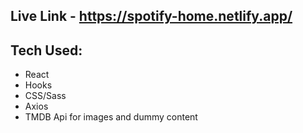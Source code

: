 ## Live Link - https://spotify-home.netlify.app/

## Tech Used:

- React
- Hooks
- CSS/Sass
- Axios
- TMDB Api for images and dummy content

